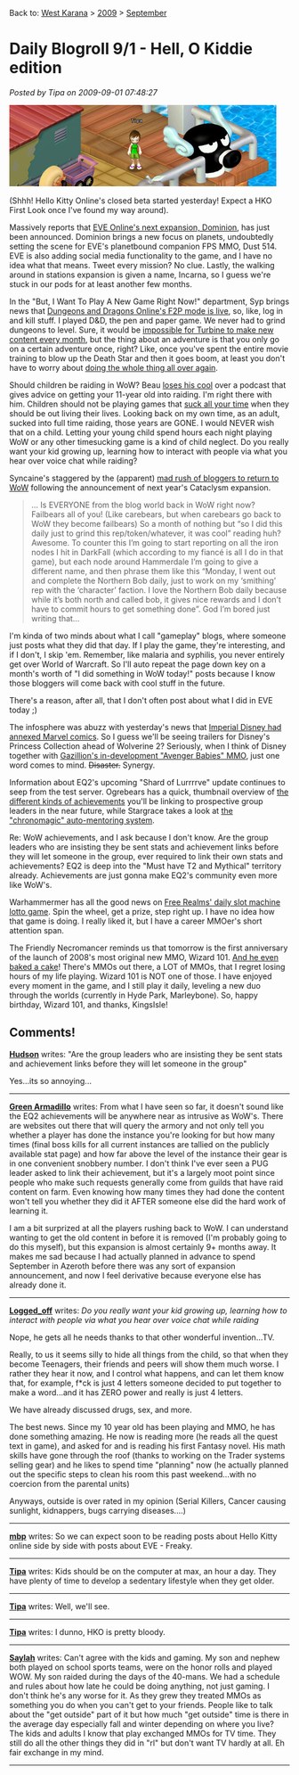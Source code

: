 Back to: [West Karana](/posts/westkarana.md) > [2009](/posts/2009/westkarana.md) > [September](./westkarana.md)
# Daily Blogroll 9/1 - Hell, O Kiddie edition

*Posted by Tipa on 2009-09-01 07:48:27*

![Dazed and Confused in Sanriotown](../../../uploads/2009/09/hko-2009-09-01-07-24-48-98.jpg "Dazed and Confused in Sanriotown")

(Shhh! Hello Kitty Online's closed beta started yesterday! Expect a HKO First Look once I've found my way around).

Massively reports that [EVE Online's next expansion, Dominion](http://www.massively.com/2009/08/31/eve-online-announces-dominion-expansion-walking-in-stations-r/), has just been announced. Dominion brings a new focus on planets, undoubtedly setting the scene for EVE's planetbound companion FPS MMO, Dust 514. EVE is also adding social media functionality to the game, and I have no idea what that means. Tweet every mission? No clue. Lastly, the walking around in stations expansion is given a name, Incarna, so I guess we're stuck in our pods for at least another few months.

In the "But, I Want To Play A New Game Right Now!" department, Syp brings news that [Dungeons and Dragons Online's F2P mode is live](http://biobreak.wordpress.com/2009/08/31/theres-this-dungeon-see-and-a-dragon/), so, like, log in and kill stuff. I played D&D, the pen and paper game. We never had to grind dungeons to level. Sure, it would be [impossible for Turbine to make new content every month](http://www.ghetto-overlord.com/Blog/?p=61), but the thing about an adventure is that you only go on a certain adventure once, right? Like, once you've spent the entire movie training to blow up the Death Star and then it goes boom, at least you don't have to worry about [doing the whole thing all over again](http://en.wikipedia.org/wiki/Star_Wars_Episode_VI:_Return_of_the_Jedi).

Should children be raiding in WoW? Beau [loses his cool](http://epicdolls.com/beauturkey/?p=2062) over a podcast that gives advice on getting your 11-year old into raiding. I'm right there with him. Children should not be playing games that [suck all your time](http://www.csd.uwo.ca/Infocom/dungeon.html) when they should be out living their lives. Looking back on my own time, as an adult, sucked into full time raiding, those years are GONE. I would NEVER wish that on a child. Letting your young child spend hours each night playing WoW or any other timesucking game is a kind of child neglect. Do you really want your kid growing up, learning how to interact with people via what you hear over voice chat while raiding?

Syncaine's staggered by the (apparent) [mad rush of bloggers to return to WoW](http://syncaine.wordpress.com/2009/08/31/maybe-its-time-to-return-to-wow/) following the announcement of next year's Cataclysm expansion. 


> ... Is EVERYONE from the blog world back in WoW right now? Failbears all of you! (Like carebears, but when carebears go back to WoW they become failbears) So a month of nothing but “so I did this daily just to grind this rep/token/whatever, it was cool” reading huh? Awesome. To counter this I’m going to start reporting on all the iron nodes I hit in DarkFall (which according to my fiancé is all I do in that game), but each node around Hammerdale I’m going to give a different name, and then phrase them like this “Monday, I went out and complete the Northern Bob daily, just to work on my ‘smithing’ rep with the ‘character’ faction. I love the Northern Bob daily because while it’s both north and called bob, it gives nice rewards and I don’t have to commit hours to get something done”. God I’m bored just writing that…



I'm kinda of two minds about what I call "gameplay" blogs, where someone just posts what they did that day. If I play the game, they're interesting, and if I don't, I skip 'em. Remember, like malaria and syphilis, you never entirely get over World of Warcraft. So I'll auto repeat the page down key on a month's worth of "I did something in WoW today!" posts because I know those bloggers will come back with cool stuff in the future.

There's a reason, after all, that I don't often post about what I did in EVE today ;)

The infosphere was abuzz with yesterday's news that [Imperial Disney had annexed Marvel comics](http://thallians.blogspot.com/2009/08/disney-is-buying-marvel-its-official.html). So I guess we'll be seeing trailers for Disney's Princess Collection ahead of Wolverine 2? Seriously, when I think of Disney together with [Gazillion's in-development "Avenger Babies" MMO](http://marvel.com/news/vgstories.7249.Marvel_MMO_Deal_Signed), just one word comes to mind. ~~Disaster.~~ Synergy.

Information about EQ2's upcoming "Shard of Lurrrrve" update continues to seep from the test server. Ogrebears has a quick, thumbnail overview of [the different kinds of achievements](http://ogrebear.com/?p=1289) you'll be linking to prospective group leaders in the near future, while Stargrace takes a look at [the "chronomagic" auto-mentoring system](http://mmoquests.com/2009/08/31/gu-53-part-ii-chronomagic/). 

Re: WoW achievements, and I ask because I don't know. Are the group leaders who are insisting they be sent stats and achievement links before they will let someone in the group, ever required to link their own stats and achievements? EQ2 is deep into the "Must have T2 and Mythical" territory already. Achievements are just gonna make EQ2's community even more like WoW's.

Warhammermer has all the good news on [Free Realms' daily slot machine lotto game](http://exploringwar.wordpress.com/2009/08/31/free-realms-spin-the-wheel/). Spin the wheel, get a prize, step right up. I have no idea how that game is doing. I really liked it, but I have a career MMOer's short attention span.

The Friendly Necromancer reminds us that tomorrow is the first anniversary of the launch of 2008's most original new MMO, Wizard 101. [And he even baked a cake](http://thefriendlynecromancer.blogspot.com/2009/09/happy-birthday-wizard101.html)! There's MMOs out there, a LOT of MMOs, that I regret losing hours of my life playing. Wizard 101 is NOT one of those. I have enjoyed every moment in the game, and I still play it daily, leveling a new duo through the worlds (currently in Hyde Park, Marleybone). So, happy birthday, Wizard 101, and thanks, KingsIsle!


## Comments!

**[Hudson](http://hudshideout.com/blog)** writes: "Are the group leaders who are insisting they be sent stats and achievement links before they will let someone in the group"

Yes...its so annoying...

---

**[Green Armadillo](http://playervsdeveloper.blogspot.com)** writes: From what I have seen so far, it doesn't sound like the EQ2 achievements will be anywhere near as intrusive as WoW's. There are websites out there that will query the armory and not only tell you whether a player has done the instance you're looking for but how many times (final boss kills for all current instances are tallied on the publicly available stat page) and how far above the level of the instance their gear is in one convenient snobbery number. I don't think I've ever seen a PUG leader asked to link their achievement, but it's a largely moot point since people who make such requests generally come from guilds that have raid content on farm. Even knowing how many times they had done the content won't tell you whether they did it AFTER someone else did the hard work of learning it. 

I am a bit surprized at all the players rushing back to WoW. I can understand wanting to get the old content in before it is removed (I'm probably going to do this myself), but this expansion is almost certainly 9+ months away. It makes me sad because I had actually planned in advance to spend September in Azeroth before there was any sort of expansion announcement, and now I feel derivative because everyone else has already done it.

---

**[Logged_off](http://simple-n-complex.blogspot.com)** writes: *Do you really want your kid growing up, learning how to interact with people via what you hear over voice chat while raiding*

Nope, he gets all he needs thanks to that other wonderful invention...TV.

Really, to us it seems silly to hide all things from the child, so that when they become Teenagers, their friends and peers will show them much worse. 
I rather they hear it now, and I control what happens, and can let them know that, for example, f*ck is just 4 letters someone decided to put together to make a word...and it has ZERO power and really is just 4 letters.

We have already discussed drugs, sex, and more.

The best news. Since my 10 year old has been playing and MMO, he has done something amazing. He now is reading more (he reads all the quest text in game), and asked for and is reading his first Fantasy novel. 
His math skills have gone through the roof (thanks to working on the Trader systems selling gear) and he likes to spend time "planning" now (he actually planned out the specific steps to clean his room this past weekend...with no coercion from the parental units)

Anyways, outside is over rated in my opinion (Serial Killers, Cancer causing sunlight, kidnappers, bugs carrying diseases....)

---

**[mbp](http://mindbendingpuzzles.blogspot.com)** writes: So we can expect soon to be reading posts about Hello Kitty online side by side with posts about EVE - Freaky.

---

**[Tipa](https://chasingdings.com)** writes: Kids should be on the computer at max, an hour a day. They have plenty of time to develop a sedentary lifestyle when they get older.

---

**[Tipa](https://chasingdings.com)** writes: Well, we'll see.

---

**[Tipa](https://chasingdings.com)** writes: I dunno, HKO is pretty bloody.

---

**[Saylah](http://notadiary.typepad.com/mysticworlds)** writes: Can't agree with the kids and gaming. My son and nephew both played on school sports teams, were on the honor rolls and played WOW. My son raided during the days of the 40-mans. We had a schedule and rules about how late he could be doing anything, not just gaming. I don't think he's any worse for it. As they grew they treated MMOs as something you do when you can't get to your friends. People like to talk about the "get outside" part of it but how much "get outside" time is there in the average day especially fall and winter depending on where you live? The kids and adults I know that play exchanged MMOs for TV time. They still do all the other things they did in "rl" but don't want TV hardly at all. Eh fair exchange in my mind.

---

